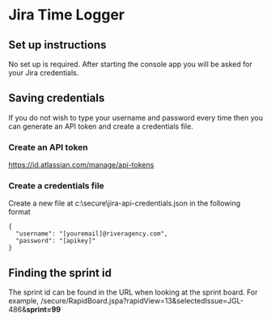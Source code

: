 ﻿# Jira Time Logger

## Set up instructions

No set up is required.
After starting the console app you will be asked for your Jira credentials. 

## Saving credentials

If you do not wish to type your username and password every time then you can generate an API token and create a credentials file.

### Create an API token

<https://id.atlassian.com/manage/api-tokens>

### Create a credentials file

Create a new file at c:\secure\jira-api-credentials.json in the following format

```
{
  "username": "[youremail]@riveragency.com",
  "password": "[apikey]"
}
```

## Finding the sprint id

The sprint id can be found in the URL when looking at the sprint board. 
For example,
/secure/RapidBoard.jspa?rapidView=13&selectedIssue=JGL-486&**sprint=99**